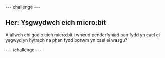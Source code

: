 --- challenge ---

## Her: Ysgwydwch eich micro:bit

A allwch chi godio eich micro:bit i wneud penderfyniad pan fydd yn cael ei ysgwyd yn hytrach na phan fydd botwm yn cael ei wasgu?

--- /challenge ---